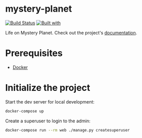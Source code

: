 # mystery-planet

[![Build Status](https://travis-ci.org/mathuv/mystery-planet.svg?branch=master)](https://travis-ci.org/mathuv/mystery-planet)
[![Built with](https://img.shields.io/badge/Built_with-Cookiecutter_Django_Rest-F7B633.svg)](https://github.com/agconti/cookiecutter-django-rest)

Life on Mystery Planet. Check out the project's [documentation](http://mathuv.github.io/mystery-planet/).

# Prerequisites

- [Docker](https://docs.docker.com/docker-for-mac/install/)

# Initialize the project

Start the dev server for local development:

```bash
docker-compose up
```

Create a superuser to login to the admin:

```bash
docker-compose run --rm web ./manage.py createsuperuser
```
